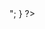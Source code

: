 <?php
  for ( $i = 149; $i < 158; $i++ ) {
    echo "<img src='https://github.com/darluzmusic/low-brass-studio/raw/master/docs/assets/e3tu/B3Tuba3$i.jpg'>";
}
?>
